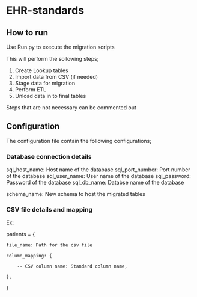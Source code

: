 # EHR-standards

## How to run

Use Run.py to execute the migration scripts

This will perform the sollowing steps;

1. Create Lookup tables
2. Import data from CSV (if needed)
3. Stage data for migration
4. Perform ETL
5. Unload data in to final tables

Steps that are not necessary can be commented out

## Configuration

The configuration file contain the following configurations;

### Database connection details

sql_host_name: Host name of the database
sql_port_number: Port number of the database
sql_user_name: User name of the database
sql_password: Password of the database
sql_db_name: Databse name of the database

schema_name: New schema to host the migrated tables

### CSV file details and mapping

Ex:

patients = {

    file_name: Path for the csv file
    
    column_mapping: {
    
        -- CSV column name: Standard column name,
        
    },
    
}
